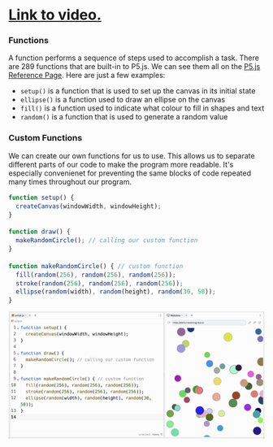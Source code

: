 # [Link to video.](https://www.youtube.com/watch?v=buebbMm9Gw0&list=PLVD25niNi0BnKbPM0lUEfNYcWixQZ98cY)

### Functions

A function performs a sequence of steps used to accomplish a task. There are 289 functions that are built-in to P5.js. We can see them all on the [P5.js Reference Page](https://p5js.org/reference/). Here are just a few examples:

*  `setup()` is a function that is used to set up the canvas in its initial state 
*  `ellipse()` is a function used to draw an ellipse on the canvas
*  `fill()` is a function used to indicate what colour to fill in shapes and text
*  `random()` is a function that is used to generate a random value

### Custom Functions

We can create our own functions for us to use. This allows us to separate different parts of our code to make the program more readable. It's especially convenienet for preventing the same blocks of code repeated many times throughout our program. 

```js
function setup() {
  createCanvas(windowWidth, windowHeight);
}

function draw() {
  makeRandomCircle(); // calling our custom function
}

function makeRandomCircle() { // custom function
  fill(random(256), random(256), random(256));
  stroke(random(256), random(256), random(256));
  ellipse(random(width), random(height), random(30, 50));
}
```

![](../../Images/Make_Random_Circle.png)
